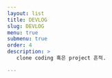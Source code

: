 ```yaml
---
layout: list
title: DEVLOG
slug: DEVLOG
menu: true
submenu: true
order: 4
description: >
   clone coding 혹은 project 흔적.

---
```


